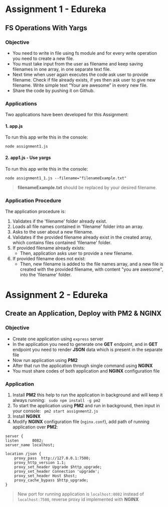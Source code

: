 # Assignment 1 - Edureka

## FS Operations With Yargs
### Objective
- You need to write in file using fs module and for every write operation you need to create a new file. 
- You must take input from the user as filename and keep saving filenames in one array, in one separate text file.  
- Next time when user again executes the code ask user to provide filename.  Check if file already exists, if yes then ask user to give new filename.  Write simple text “Your are awesome” in every new file.   
- Share the code by pushing it on Github.  

### Applications
Two applications have been developed for this Assignment: 
#### 1. app.js
To run this app write this in the console:    

```
node assignment1.js
```   

#### 2. app1.js - Use yargs
To run this app write this in the console: 

```
node assignment1_1.js --filename="filenameExample.txt"
```
> **filenameExample.txt** should be replaced by your desired filename.

### Application Procedure
The application procedure is:   
1. Validates if the 'filename' folder already exist.  
2. Loads all file names contained in 'filename' folder into an array.  
3. Asks to the user about a new filename.  
4. Validates if the provided filename already exist in the created array, which contains files contained 'filename' folder.   
5. If provided filename already exists:   
   - Then, application asks user to provide a new filename.  
6. If provided filename does not exist:   
   - Then, new filename is added to the file names array, and a new file is created with the provided filename, with content "you are awesome", into the 'filename' folder.    

# Assignment 2 - Edureka   
## Create an Application, Deploy with PM2 & NGINX      
### Objective    
- Create one application using `express` server   
- In the application you need to generate one **GET** endpoint, and in **GET** endpoint you need to render **JSON** data which is present in the separate file   
- Now run application using **PM2**   
- After that run the application through single command using **NGINX**
- You must share codes of both    application and **NGINX** configuration file   
### Application     
1. Install **PM2** this help to run the application in background and will keep it always running: ```
sudo npm install -g pm2```        
2. To start the application using **PM2** and run in background, then input in your console: ```
pm2 start assignment2.js```   
3. Install **NGINX**
4. Modify **NGINX** configuration file (`nginx.conf`), add path of running application over **PM2**:  
``` 
server {
listen      8082;
server_name localhost;

location /json {
    proxy_pass  http://127.0.0.1:7500;
    proxy_http_version 1.1;
    proxy_set_header Upgrade $http_upgrade;
    proxy_set_header Connection 'upgrade';
    proxy_set_header Host $host;
    proxy_cache_bypass $http_upgrade;
}
``` 
> New port for running application is `localhost:8082` instead of `localhost:7500`, reverse proxy id implemented with **NGINX**

